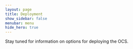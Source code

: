 ```yaml
---
layout: page
title: Deployment
show_sidebar: false
menubar: menu
hide_hero: true
---
```

Stay tuned for information on options for deploying the OCS.

